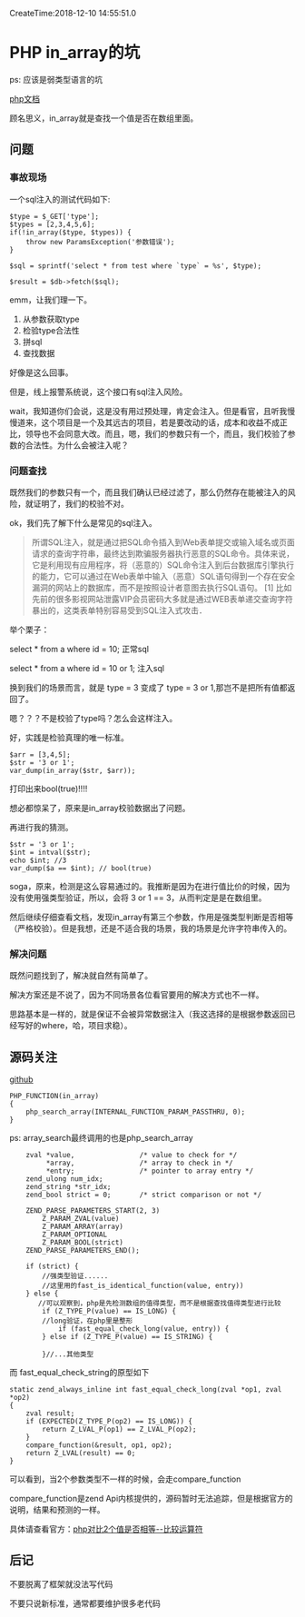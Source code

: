 CreateTime:2018-12-10 14:55:51.0

# PHP in_array的坑

ps: 应该是弱类型语言的坑

[php文档](http://www.php.net/manual/pt_BR/function.in-array.php)

顾名思义，in_array就是查找一个值是否在数组里面。

## 问题

### 事故现场

一个sql注入的测试代码如下:

```
$type = $_GET['type'];
$types = [2,3,4,5,6];
if(!in_array($type, $types)) {
	throw new ParamsException('参数错误');
}

$sql = sprintf('select * from test where `type` = %s', $type);

$result = $db->fetch($sql);
```

emm，让我们理一下。

1. 从参数获取type
2. 检验type合法性
3. 拼sql
4. 查找数据

好像是这么回事。

但是，线上报警系统说，这个接口有sql注入风险。

wait，我知道你们会说，这是没有用过预处理，肯定会注入。但是看官，且听我慢慢道来，这个项目是一个及其远古的项目，若是要改动的话，成本和收益不成正比，领导也不会同意大改。而且，嗯，我们的参数只有一个，而且，我们校验了参数的合法性。为什么会被注入呢？

### 问题查找

既然我们的参数只有一个，而且我们确认已经过滤了，那么仍然存在能被注入的风险，就证明了，我们的校验不对。

ok，我们先了解下什么是常见的sql注入。

> 所谓SQL注入，就是通过把SQL命令插入到Web表单提交或输入域名或页面请求的查询字符串，最终达到欺骗服务器执行恶意的SQL命令。具体来说，它是利用现有应用程序，将（恶意的）SQL命令注入到后台数据库引擎执行的能力，它可以通过在Web表单中输入（恶意）SQL语句得到一个存在安全漏洞的网站上的数据库，而不是按照设计者意图去执行SQL语句。 [1]  比如先前的很多影视网站泄露VIP会员密码大多就是通过WEB表单递交查询字符暴出的，这类表单特别容易受到SQL注入式攻击．


举个栗子：

select * from a where id = 10;  正常sql

select * from a where id = 10 or 1;  注入sql

换到我们的场景而言，就是 type = 3 变成了 type = 3 or 1,那岂不是把所有值都返回了。

嗯？？？不是校验了type吗？怎么会这样注入。

好，实践是检验真理的唯一标准。

```
$arr = [3,4,5];
$str = '3 or 1';
var_dump(in_array($str, $arr));
```

打印出来bool(true)!!!!

想必都惊呆了，原来是in_array校验数据出了问题。

再进行我的猜测。

```
$str = '3 or 1';
$int = intval($str);
echo $int; //3
var_dump($a == $int); // bool(true)
```

soga，原来，检测是这么容易通过的。我推断是因为在进行值比价的时候，因为没有使用强类型验证，所以，会将 3 or 1 == 3，从而判定是是在数组里。


然后继续仔细查看文档，发现in_array有第三个参数，作用是强类型判断是否相等（严格校验）。但是我想，还是不适合我的场景，我的场景是允许字符串传入的。

### 解决问题

既然问题找到了，解决就自然有简单了。

解决方案还是不说了，因为不同场景各位看官要用的解决方式也不一样。

思路基本是一样的，就是保证不会被异常数据注入（我这选择的是根据参数返回已经写好的where，哈，项目求稳）。

## 源码关注

[github](https://github.com/php/php-src/blob/master/ext/standard/array.c)

```
PHP_FUNCTION(in_array)
{
	php_search_array(INTERNAL_FUNCTION_PARAM_PASSTHRU, 0);
}
```

ps: array_search最终调用的也是php_search_array

```
	zval *value,				/* value to check for */
		 *array,				/* array to check in */
		 *entry;				/* pointer to array entry */
	zend_ulong num_idx;
	zend_string *str_idx;
	zend_bool strict = 0;		/* strict comparison or not */

	ZEND_PARSE_PARAMETERS_START(2, 3)
		Z_PARAM_ZVAL(value)
		Z_PARAM_ARRAY(array)
		Z_PARAM_OPTIONAL
		Z_PARAM_BOOL(strict)
	ZEND_PARSE_PARAMETERS_END();

	if (strict) {
		//强类型验证......
		//这里用的fast_is_identical_function(value, entry))
	} else {
	   //可以观察到，php是先检测数组的值得类型，而不是根据查找值得类型进行比较
		if (Z_TYPE_P(value) == IS_LONG) {
		//long验证，在php里是整形
			if (fast_equal_check_long(value, entry)) {
		} else if (Z_TYPE_P(value) == IS_STRING) {
			
		}//...其他类型
```

而 fast_equal_check_string的原型如下

```
static zend_always_inline int fast_equal_check_long(zval *op1, zval *op2)
{
	zval result;
	if (EXPECTED(Z_TYPE_P(op2) == IS_LONG)) {
		return Z_LVAL_P(op1) == Z_LVAL_P(op2);
	}
	compare_function(&result, op1, op2);
	return Z_LVAL(result) == 0;
}
```

可以看到，当2个参数类型不一样的时候，会走compare_function

compare_function是zend Api内核提供的，源码暂时无法追踪，但是根据官方的说明，结果和预测的一样。

具体请查看官方：[php对比2个值是否相等--比较运算符](http://www.php.net/manual/zh/language.operators.comparison.php)

## 后记

不要脱离了框架就没法写代码

不要只说新标准，通常都要维护很多老代码